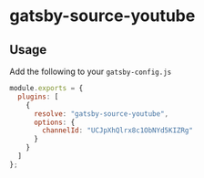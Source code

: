 # gatsby-source-youtube

## Usage

Add the following to your `gatsby-config.js`

```js
module.exports = {
  plugins: [
    {
      resolve: "gatsby-source-youtube",
      options: {
        channelId: "UCJpXhQlrx8c1ObNYd5KIZRg"
      }
    }
  ]
};
```
